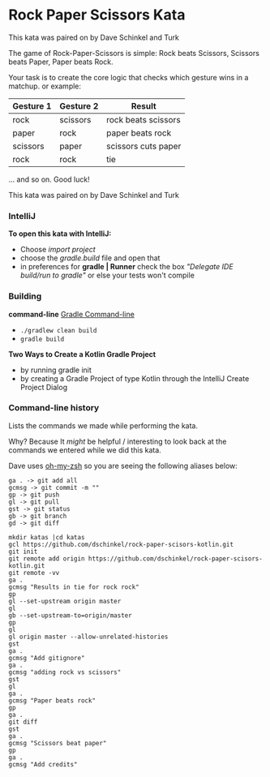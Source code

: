# Rock Paper Scissors Kata

This kata was paired on by Dave Schinkel and Turk

The game of Rock-Paper-Scissors is simple: Rock beats Scissors, Scissors beats Paper, Paper beats Rock.

Your task is to create the core logic that checks which gesture wins in a matchup.   or example:

| Gesture 1 | Gesture 2 | Result              |
| --------- | --------- | ------------------- |
| rock      | scissors  | rock beats scissors |
| paper     | rock      | paper beats rock    |
| scissors  | paper     | scissors cuts paper |
| rock      | rock      | tie                 |
... and so on. Good luck!


This kata was paired on by Dave Schinkel and Turk

### IntelliJ
**To open this kata with IntelliJ:**

- Choose *import project*
- choose the _gradle.build_ file and open that
- in preferences for **gradle | Runner** check the box _"Delegate IDE build/run to gradle"_ or else your tests won't compile

### Building

**command-line**
[Gradle Command-line](https://docs.gradle.org/current/userguide/command_line_interface.html)
- `./gradlew clean build`
- `gradle build`

**Two Ways to Create a Kotlin Gradle Project**

- by running gradle init
- by creating a Gradle Project of type Kotlin through the IntelliJ Create Project Dialog

### Command-line history
Lists the commands we made while performing the kata.

Why?  Because It _might_ be helpful / interesting to look back at the commands we entered while we did this kata.

Dave uses [oh-my-zsh](https://github.com/robbyrussell/oh-my-zsh/wiki/Cheatsheet) so you are seeing the following aliases below:

```
ga . -> git add all
gcmsg -> git commit -m ""
gp -> git push
gl -> git pull
gst -> git status
gb -> git branch
gd -> git diff

```

```
mkdir katas |cd katas
gcl https://github.com/dschinkel/rock-paper-scisors-kotlin.git
git init
git remote add origin https://github.com/dschinkel/rock-paper-scisors-kotlin.git
git remote -vv
ga .
gcmsg "Results in tie for rock rock"
gp
gl --set-upstream origin master
gl
gb --set-upstream-to=origin/master
gp
gl
gl origin master --allow-unrelated-histories
gst
ga .
gcmsg "Add gitignore"
ga .
gcmsg "adding rock vs scissors"
gst
gl
ga .
gcmsg "Paper beats rock"
gp
ga .
git diff
gst
ga .
gcmsg "Scissors beat paper"
gp
ga .
gcmsg "Add credits"
```
